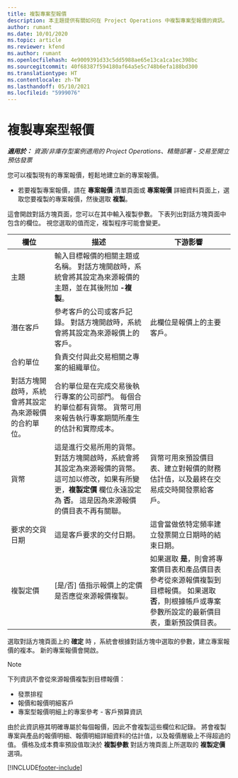 ```yaml
---
title: 複製專案型報價
description: 本主題提供有關如何在 Project Operations 中複製專案型報價的資訊。
author: rumant
ms.date: 10/01/2020
ms.topic: article
ms.reviewer: kfend
ms.author: rumant
ms.openlocfilehash: 4e9009391d33c5dd5988ae65e13ca1ca1ec398bc
ms.sourcegitcommit: 40f68387f594180af64a5e5c748b6efa188bd300
ms.translationtype: HT
ms.contentlocale: zh-TW
ms.lasthandoff: 05/10/2021
ms.locfileid: "5999076"
---
```

# <a name="copy-project-based-quotes"></a>複製專案型報價

_**適用於：** 資源/非庫存型案例適用的 Project Operations、精簡部署 - 交易至開立預估發票_

您可以複製現有的專案報價，輕鬆地建立新的專案報價。 

- 若要複製專案報價，請在 **專案報價** 清單頁面或 **專案報價** 詳細資料頁面上，選取您要複製的專案報價，然後選取 **複製**。

這會開啟對話方塊頁面，您可以在其中輸入複製參數。 下表列出對話方塊頁面中包含的欄位。 視您選取的值而定，複製程序可能會變更。

| **欄位** | **描述** | **下游影響** |
| --- | --- | --- |
| 主題 | 輸入目標報價的相關主題或名稱。 對話方塊開啟時，系統會將其設定為來源報價的主題，並在其後附加 **-複製**。 | |
| 潛在客戶 | 參考客戶的公司或客戶記錄。 對話方塊開啟時，系統會將其設定為來源報價上的客戶。 | 此欄位是報價上的主要客戶。 |
| 合約單位 | 負責交付與此交易相關之專案的組織單位。
對話方塊開啟時，系統會將其設定為來源報價的合約單位。 | 合約單位是在完成交易後執行專案的公司部門。 每個合約單位都有貨幣。 貨幣可用來報告執行專案期間所產生的估計和實際成本。 |
| 貨幣 | 這是進行交易所用的貨幣。 對話方塊開啟時，系統會將其設定為來源報價的貨幣。 這可加以修改，如果有所變更，**複製定價** 欄位永遠設定為 **否**。 這是因為來源報價的價目表不再有關聯。 | 貨幣可用來預設價目表、建立對報價的財務估計值，以及最終在交易成交時開發票給客戶。 |
| 要求的交貨日期 | 這是客戶要求的交付日期。 | 這會當做依特定頻率建立發票開立日期時的結束日期。 |
| 複製定價 | [是/否] 值指示報價上的定價是否應從來源報價複製。 | 如果選取 **是**，則會將專案價目表和產品價目表參考從來源報價複製到目標報價。 如果選取 **否**，則根據帳戶或專案參數所設定的最新價目表，重新預設價目表。 |

選取對話方塊頁面上的 **確定** 時 ，系統會根據對話方塊中選取的參數，建立專案報價的複本。 新的專案報價會開啟。 

> [!NOTE]
> 下列資訊不會從來源報價複製到目標報價：
>
> - 發票排程
> - 報價和報價明細客戶
> - 專案型報價明細上的專案參考 - 客戶預算資訊
>
>由於此資訊極其明確專屬於每個報價，因此不會複製這些欄位和記錄。 將會複製專案與產品的報價明細、報價明細詳細資料的估計值，以及報價層級上不得超過的值。 價格及成本費率預設值取決於 **複製參數** 對話方塊頁面上所選取的 **複製定價** 選項。


[!INCLUDE[footer-include](../includes/footer-banner.md)]